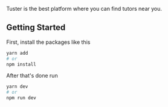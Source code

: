 Tuster is the best platform where you can find tutors near you.

## Getting Started

First, install the packages like this

```bash
yarn add
# or
npm install
```

After that's done run

```bash
yarn dev
# or
npm run dev
```

